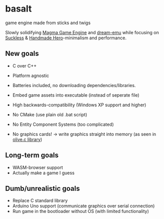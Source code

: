 # basalt
game engine made from sticks and twigs

Slowly solidifying [Magma Game Engine](https://github.com/bramtechs/RaylibMagmaEngine) and [dream-emu](https://github.com/bramtechs/dream-emu) while focusing on [Suckless](suckless.org) & [Handmade Hero](https://handmadehero.org/)-minimalism and performance.

## New goals
- C over C++
- Platform agnostic
- Batteries included, no downloading dependencies/libraries.
- Embed game assets into executable (instead of seperate file)
- High backwards-compatibility (Windows XP support and higher)

- No CMake (use plain old .bat script)
- No Entity Component Systems (too complicated)
- No graphics cards! -> write graphics straight into memory (as seen in [olive.c library](https://github.com/tsoding/olive.c))

## Long-term goals
- WASM-browser support
- Actually make a game I guess

## Dumb/unrealistic goals
- Replace C standard library
- Arduino Uno support (communicate graphics over serial connection)
- Run game in the bootloader without OS (with limited functionality)

